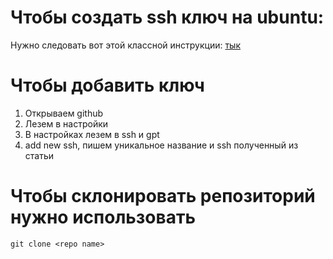 # Чтобы создать ssh ключ на ubuntu:
Нужно следовать вот этой классной инструкции: [тык](https://www.theserverside.com/blog/Coffee-Talk-Java-News-Stories-and-Opinions/GitHub-SSH-Key-Setup-Config-Ubuntu-Linux)

# Чтобы добавить ключ
1. Открываем github 
2. Лезем в настройки 
3. В настройках лезем в ssh и gpt
4. add new ssh, пишем уникальное название и ssh полученный из статьи 

# Чтобы склонировать репозиторий нужно использовать
`git clone <repo name>`
